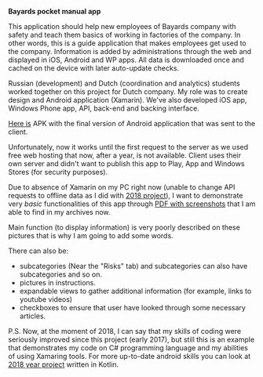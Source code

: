 **Bayards pocket manual app**

This application should help new employees of Bayards company with safety and teach them basics of working in factories of the company. In other words, this is a guide application that makes employees get used to the company. Information is added by administrations through the web and displayed in iOS, Android and WP apps. All data is downloaded once and cached on the device with later auto-update checks.

Russian (development) and Dutch (coordination and analytics) students worked together on this project for Dutch company. My role was to create design and Android application (Xamarin). We've also developed iOS app, Windows Phone app, API, back-end and backing interface.

[Here is](https://drive.google.com/open?id=1cfqwkNCCmX5LBs97ift-lcyqnUCeOFOX) APK with the final version of Android application that was sent to the client.

Unfortunately, now it works until the first request to the server as we used free web hosting that now, after a year, is not available. Client uses their own server and didn't want to publish this app to Play, App and Windows Stores (for security purposes).

Due to absence of Xamarin on my PC right now (unable to change API requests to offline data as I did with [2018 project](https://github.com/CepBuch/ProduvarForCV)), I want to demonstrate very *basic* functionalities of this app through [PDF with screenshots](https://drive.google.com/open?id=1UKNKBNVyD2PZsEmzsJrFD3kSuiDj1oA9) that I am able to find in my archives now.

Main function (to display information) is very poorly described on these pictures that is why I am going to add some words.

There can also be:
- subcategories (Near the "Risks" tab) and subcategories can also have subcategories and so on.
- pictures in instructions.
- expandable views to gather additional information (for example, links to youtube videos)
- checkboxes to ensure that user have looked through some necessary articles.

P.S. Now, at the moment of 2018, I can say that my skills of coding were seriously improved since this project (early 2017), but still this is an example that demonstrates my code on C# programming language and my abilities of using Xamaring tools. For more up-to-date android skills you can look at [2018 year project](https://github.com/CepBuch/ProduvarForCV) written in Kotlin.
